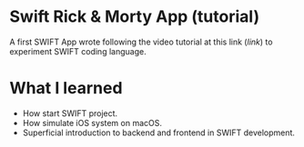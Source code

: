 # Swift Rick & Morty App (tutorial)
A first SWIFT App wrote following the video tutorial at this link (_link_) to experiment SWIFT coding language.

# What I learned
- How start SWIFT project.
- How simulate iOS system on macOS.
- Superficial introduction to backend and frontend in SWIFT development.
